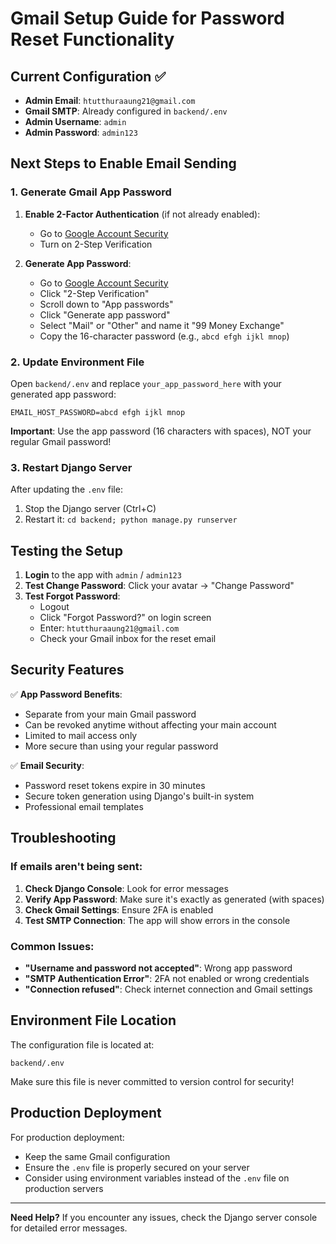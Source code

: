 # Gmail Setup Guide for Password Reset Functionality

## Current Configuration ✅

- **Admin Email**: `htutthuraaung21@gmail.com`
- **Gmail SMTP**: Already configured in `backend/.env`
- **Admin Username**: `admin`
- **Admin Password**: `admin123`

## Next Steps to Enable Email Sending

### 1. Generate Gmail App Password

1. **Enable 2-Factor Authentication** (if not already enabled):
   - Go to [Google Account Security](https://myaccount.google.com/security)
   - Turn on 2-Step Verification

2. **Generate App Password**:
   - Go to [Google Account Security](https://myaccount.google.com/security)
   - Click "2-Step Verification"
   - Scroll down to "App passwords"
   - Click "Generate app password"
   - Select "Mail" or "Other" and name it "99 Money Exchange"
   - Copy the 16-character password (e.g., `abcd efgh ijkl mnop`)

### 2. Update Environment File

Open `backend/.env` and replace `your_app_password_here` with your generated app password:

```env
EMAIL_HOST_PASSWORD=abcd efgh ijkl mnop
```

**Important**: Use the app password (16 characters with spaces), NOT your regular Gmail password!

### 3. Restart Django Server

After updating the `.env` file:
1. Stop the Django server (Ctrl+C)
2. Restart it: `cd backend; python manage.py runserver`

## Testing the Setup

1. **Login** to the app with `admin` / `admin123`
2. **Test Change Password**: Click your avatar → "Change Password"
3. **Test Forgot Password**: 
   - Logout
   - Click "Forgot Password?" on login screen
   - Enter: `htutthuraaung21@gmail.com`
   - Check your Gmail inbox for the reset email

## Security Features

✅ **App Password Benefits**:
- Separate from your main Gmail password
- Can be revoked anytime without affecting your main account
- Limited to mail access only
- More secure than using your regular password

✅ **Email Security**:
- Password reset tokens expire in 30 minutes
- Secure token generation using Django's built-in system
- Professional email templates

## Troubleshooting

### If emails aren't being sent:

1. **Check Django Console**: Look for error messages
2. **Verify App Password**: Make sure it's exactly as generated (with spaces)
3. **Check Gmail Settings**: Ensure 2FA is enabled
4. **Test SMTP Connection**: The app will show errors in the console

### Common Issues:

- **"Username and password not accepted"**: Wrong app password
- **"SMTP Authentication Error"**: 2FA not enabled or wrong credentials
- **"Connection refused"**: Check internet connection and Gmail settings

## Environment File Location

The configuration file is located at:
```
backend/.env
```

Make sure this file is never committed to version control for security!

## Production Deployment

For production deployment:
- Keep the same Gmail configuration
- Ensure the `.env` file is properly secured on your server
- Consider using environment variables instead of the `.env` file on production servers

---

**Need Help?** If you encounter any issues, check the Django server console for detailed error messages. 